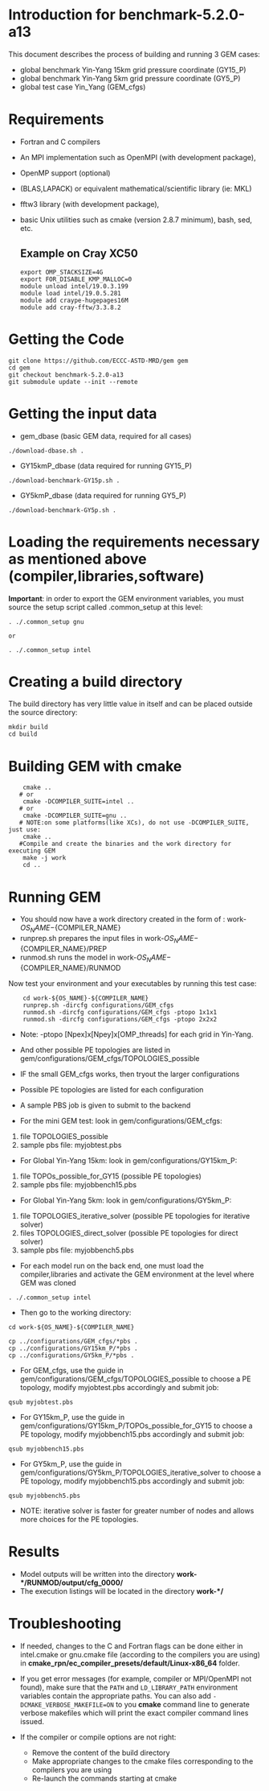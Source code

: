 # Introduction for benchmark-5.2.0-a13

This document describes the process of building and running 3 GEM cases:

* global benchmark Yin-Yang 15km grid pressure coordinate (GY15_P)
* global benchmark Yin-Yang 5km grid pressure coordinate (GY5_P)
* global test case Yin_Yang (GEM_cfgs)

# Requirements
* Fortran and C compilers
* An MPI implementation such as OpenMPI (with development package),
* OpenMP support (optional)
* (BLAS,LAPACK) or equivalent mathematical/scientific library (ie: MKL)
* fftw3 library (with development package),
* basic Unix utilities such as cmake (version 2.8.7 minimum), bash, sed, etc.

   ## Example on Cray XC50
   
   ```
   export OMP_STACKSIZE=4G
   export FOR_DISABLE_KMP_MALLOC=0
   module unload intel/19.0.3.199
   module load intel/19.0.5.281
   module add craype-hugepages16M
   module add cray-fftw/3.3.8.2
   ```

# Getting the Code
```
git clone https://github.com/ECCC-ASTD-MRD/gem gem
cd gem
git checkout benchmark-5.2.0-a13
git submodule update --init --remote
```

# Getting the input data

* gem_dbase (basic GEM data, required for all cases)

```
./download-dbase.sh .
```
* GY15kmP_dbase (data required for running GY15_P)

```
./download-benchmark-GY15p.sh .
```
* GY5kmP_dbase (data required for running GY5_P)

```
./download-benchmark-GY5p.sh .
```

# Loading the requirements necessary as mentioned above (compiler,libraries,software)

**Important**: in order to export the GEM environment variables, you must
  source the setup script called .common_setup at this level:

```
. ./.common_setup gnu

or

. ./.common_setup intel
```

# Creating a build directory

The build directory has very little value in itself and can be placed
outside the source directory:

```
mkdir build
cd build
```

# Building GEM with cmake
```
    cmake ..
   # or
    cmake -DCOMPILER_SUITE=intel ..
   # or
    cmake -DCOMPILER_SUITE=gnu ..
   # NOTE:on some platforms(like XCs), do not use -DCOMPILER_SUITE, just use:
    cmake ..
   #Compile and create the binaries and the work directory for executing GEM
    make -j work
    cd ..
```

# Running GEM

* You should now have a work directory created in the form of :
work-${OS_NAME}-${COMPILER_NAME}
* runprep.sh prepares the input files in work-${OS_NAME}-${COMPILER_NAME}/PREP
* runmod.sh runs the model in work-${OS_NAME}-${COMPILER_NAME}/RUNMOD

Now test your environment and your executables by running this test case:

```
    cd work-${OS_NAME}-${COMPILER_NAME}
    runprep.sh -dircfg configurations/GEM_cfgs
    runmod.sh -dircfg configurations/GEM_cfgs -ptopo 1x1x1
    runmod.sh -dircfg configurations/GEM_cfgs -ptopo 2x2x2

```

* Note: -ptopo [Npex]x[Npey]x[OMP_threads] for each grid in Yin-Yang.
* And other possible PE topologies are listed in gem/configurations/GEM_cfgs/TOPOLOGIES_possible

* IF the small GEM_cfgs works, then tryout the larger configurations
* Possible PE topologies are listed for each configuration
* A sample PBS job is given to submit to the backend

* For the mini GEM test: look in gem/configurations/GEM_cfgs:
1) file TOPOLOGIES_possible
2) sample pbs file: myjobtest.pbs

* For Global Yin-Yang 15km: look in gem/configurations/GY15km_P:
1) file TOPOs_possible_for_GY15 (possible PE topologies)
2) sample pbs file: myjobbench15.pbs

* For Global Yin-Yang 5km: look in gem/configurations/GY5km_P:
1) file TOPOLOGIES_iterative_solver (possible PE topologies for iterative solver)
2) files TOPOLOGIES_direct_solver (possible PE topologies for direct solver)
3) sample pbs file: myjobbench5.pbs
 
* For each model run on the back end, one must load the compiler,libraries
and activate the GEM environment at the level where GEM was cloned 
```
. ./.common_setup intel
```

* Then go to the working directory:
```
cd work-${OS_NAME}-${COMPILER_NAME}

cp ../configurations/GEM_cfgs/*pbs .
cp ../configurations/GY15km_P/*pbs .
cp ../configurations/GY5km_P/*pbs .
```

* For GEM_cfgs, use the guide in gem/configurations/GEM_cfgs/TOPOLOGIES_possible
to choose a PE topology, modify myjobtest.pbs accordingly and submit job:
```
qsub myjobtest.pbs
```

* For GY15km_P, use the guide in gem/configurations/GY15km_P/TOPOs_possible_for_GY15 to choose a PE topology, modify myjobbench15.pbs accordingly and submit job:
```
qsub myjobbench15.pbs
```

* For GY5km_P, use the guide in gem/configurations/GY5km_P/TOPOLOGIES_iterative_solver to choose a PE topology, modify myjobbench15.pbs accordingly and submit job:
```
qsub myjobbench5.pbs
```

* NOTE: iterative solver is faster for greater number of nodes and allows more choices for the PE topologies.

# Results

* Model outputs will be written into the directory **work-*/RUNMOD/output/cfg_0000/**
* The execution listings will be located in the directory **work-*/**

# Troubleshooting

- If needed, changes to the C and Fortran flags can be done either in intel.cmake or
  gnu.cmake file (according to the compilers you are using) in **cmake_rpn/ec_compiler_presets/default/Linux-x86_64** folder.
  
- If you get error messages (for example, compiler or MPI/OpenMPI not
  found), make sure that the ```PATH``` and ```LD_LIBRARY_PATH``` environment
  variables contain the appropriate paths.  You can also add
  ```-DCMAKE_VERBOSE_MAKEFILE=ON``` to you **cmake** command line to generate
  verbose makefiles which will print the exact compiler command lines issued.

- If the compiler or compile options are not right:
    - Remove the content of the build directory
    - Make appropriate changes to the cmake files corresponding to the
      compilers you are using
    - Re-launch the commands starting at cmake
